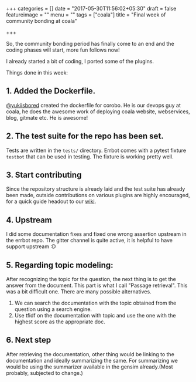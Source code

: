 +++
categories = []
date = "2017-05-30T11:56:02+05:30"
draft = false
featureimage = ""
menu = ""
tags = ["coala"]
title = "Final week of community bonding at coala"

+++

So, the community bonding period has finally come to an end and the coding
phases will start, more fun follows now!

I already started a bit of coding, I ported some of the plugins.

Things done in this week:

## 1. Added the Dockerfile.   
   [@yukiisbored](https://github.com/yukiisbored) created the dockerfile for 
   corobo. He is our devops guy at coala, he does the awesome work of 
   deploying coala website, webservices, blog, gitmate etc. He is awesome!
## 2. The test suite for the repo has been set. 
   Tests are written in the `tests/` directory. Errbot comes with a pytest 
   fixture `testbot` that can be used in testing. The fixture is working 
   pretty well.
## 3. Start contributing 
   Since the repository structure is already laid and the test suite has already
   been made, outside contributions on various plugins are highly encouraged,
   for a quick guide headout to our [wiki](https://github.com/coala/corobo/wiki).
## 4. Upstream
   I did some documentation fixes and fixed one wrong assertion upstream in the
   errbot repo. The gitter channel is quite active, it is helpful to have
   support upstream :D
## 5. Regarding topic modeling: 
   After recognizing the topic for the question, the next thing is to get 
   the answer from the document. This part is what I call "Passage 
   retrieval". This was a bit difficult one. There are many possible alternatives.
 
   1. We can search the documentation with the topic obtained from the question using a search engine.
   2. Use tfidf on the documentation with topic and use the one with the highest score as the appropriate doc.

## 6. Next step
   After retrieving the documentation, other thing would be linking to the
   documentation and ideally summarizing the same. For summarizing we would be
   using the summarizer available in the gensim already.(Most probably,
   subjected to change.)
